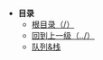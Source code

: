 * **目录**
  * [根目录（/）](/README)
  * [回到上一级（../）](/study/LeetCode_Study/README)
  * [队列&栈](/study/LeetCode_Study/数据结构/队列&栈)